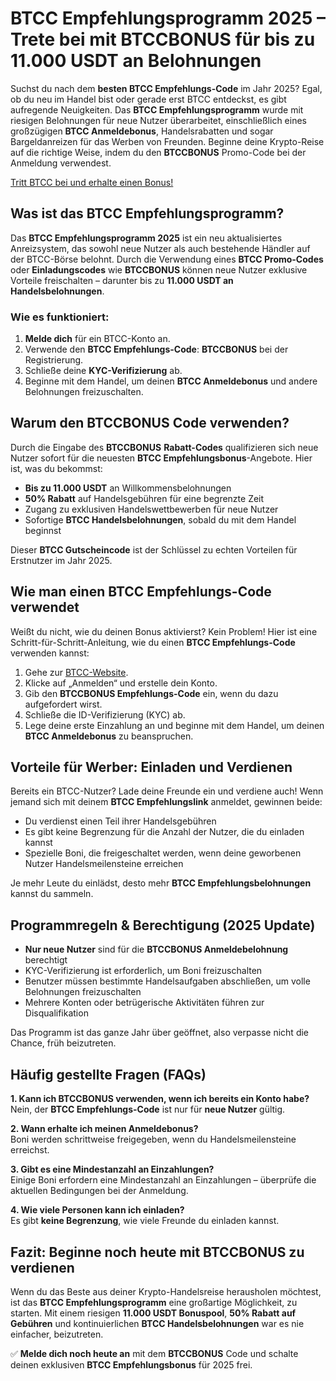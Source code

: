 <h1>BTCC Empfehlungsprogramm 2025 – Trete bei mit BTCCBONUS für bis zu 11.000 USDT an Belohnungen</h1>
</header>

<section>
  <p>Suchst du nach dem <strong>besten BTCC Empfehlungs-Code</strong> im Jahr 2025? Egal, ob du neu im Handel bist oder gerade erst BTCC entdeckst, es gibt aufregende Neuigkeiten. Das <strong>BTCC Empfehlungsprogramm</strong> wurde mit riesigen Belohnungen für neue Nutzer überarbeitet, einschließlich eines großzügigen <strong>BTCC Anmeldebonus</strong>, Handelsrabatten und sogar Bargeldanreizen für das Werben von Freunden. Beginne deine Krypto-Reise auf die richtige Weise, indem du den <strong>BTCCBONUS</strong> Promo-Code bei der Anmeldung verwendest.</p>
</section>
<a href="https://partner.btcc.com/us/c/BTCCBONUS/9303" target="_blank">Tritt BTCC bei und erhalte einen Bonus!</a>

<section>
  <h2>Was ist das BTCC Empfehlungsprogramm?</h2>
  <p>Das <strong>BTCC Empfehlungsprogramm 2025</strong> ist ein neu aktualisiertes Anreizsystem, das sowohl neue Nutzer als auch bestehende Händler auf der BTCC-Börse belohnt. Durch die Verwendung eines <strong>BTCC Promo-Codes</strong> oder <strong>Einladungscodes</strong> wie <strong>BTCCBONUS</strong> können neue Nutzer exklusive Vorteile freischalten – darunter bis zu <strong>11.000 USDT an Handelsbelohnungen</strong>.</p>

  <h3>Wie es funktioniert:</h3>
  <ol>
      <li><strong>Melde dich</strong> für ein BTCC-Konto an.</li>
      <li>Verwende den <strong>BTCC Empfehlungs-Code</strong>: <strong>BTCCBONUS</strong> bei der Registrierung.</li>
      <li>Schließe deine <strong>KYC-Verifizierung</strong> ab.</li>
      <li>Beginne mit dem Handel, um deinen <strong>BTCC Anmeldebonus</strong> und andere Belohnungen freizuschalten.</li>
    </ol>
</section>

<section>
  <h2>Warum den BTCCBONUS Code verwenden?</h2>
  <p>Durch die Eingabe des <strong>BTCCBONUS</strong> <strong>Rabatt-Codes</strong> qualifizieren sich neue Nutzer sofort für die neuesten <strong>BTCC Empfehlungsbonus</strong>-Angebote. Hier ist, was du bekommst:</p>
  <ul>
    <li><strong>Bis zu 11.000 USDT</strong> an Willkommensbelohnungen</li>
    <li><strong>50% Rabatt</strong> auf Handelsgebühren für eine begrenzte Zeit</li>
    <li>Zugang zu exklusiven Handelswettbewerben für neue Nutzer</li>
    <li>Sofortige <strong>BTCC Handelsbelohnungen</strong>, sobald du mit dem Handel beginnst</li>
  </ul>
  <p>Dieser <strong>BTCC Gutscheincode</strong> ist der Schlüssel zu echten Vorteilen für Erstnutzer im Jahr 2025.</p>
</section>

<section>
  <h2>Wie man einen BTCC Empfehlungs-Code verwendet</h2>
  <p>Weißt du nicht, wie du deinen Bonus aktivierst? Kein Problem! Hier ist eine Schritt-für-Schritt-Anleitung, wie du einen <strong>BTCC Empfehlungs-Code</strong> verwenden kannst:</p>
  <ol>
    <li>Gehe zur <a href="https://www.btcc.com" target="_blank" rel="noopener noreferrer">BTCC-Website</a>.</li>
    <li>Klicke auf „Anmelden“ und erstelle dein Konto.</li>
    <li>Gib den <strong>BTCCBONUS Empfehlungs-Code</strong> ein, wenn du dazu aufgefordert wirst.</li>
    <li>Schließe die ID-Verifizierung (KYC) ab.</li>
    <li>Lege deine erste Einzahlung an und beginne mit dem Handel, um deinen <strong>BTCC Anmeldebonus</strong> zu beanspruchen.</li>
  </ol>
</section>

<section>
  <h2>Vorteile für Werber: Einladen und Verdienen</h2>
  <p>Bereits ein BTCC-Nutzer? Lade deine Freunde ein und verdiene auch! Wenn jemand sich mit deinem <strong>BTCC Empfehlungslink</strong> anmeldet, gewinnen beide:</p>
  <ul>
    <li>Du verdienst einen Teil ihrer Handelsgebühren</li>
    <li>Es gibt keine Begrenzung für die Anzahl der Nutzer, die du einladen kannst</li>
    <li>Spezielle Boni, die freigeschaltet werden, wenn deine geworbenen Nutzer Handelsmeilensteine erreichen</li>
  </ul>
  <p>Je mehr Leute du einlädst, desto mehr <strong>BTCC Empfehlungsbelohnungen</strong> kannst du sammeln.</p>
</section>

<section>
  <h2>Programmregeln & Berechtigung (2025 Update)</h2>
  <ul>
    <li><strong>Nur neue Nutzer</strong> sind für die <strong>BTCCBONUS Anmeldebelohnung</strong> berechtigt</li>
    <li>KYC-Verifizierung ist erforderlich, um Boni freizuschalten</li>
    <li>Benutzer müssen bestimmte Handelsaufgaben abschließen, um volle Belohnungen freizuschalten</li>
    <li>Mehrere Konten oder betrügerische Aktivitäten führen zur Disqualifikation</li>
  </ul>
  <p>Das Programm ist das ganze Jahr über geöffnet, also verpasse nicht die Chance, früh beizutreten.</p>
</section>

<section>
  <h2>Häufig gestellte Fragen (FAQs)</h2>
  <p><strong>1. Kann ich BTCCBONUS verwenden, wenn ich bereits ein Konto habe?</strong><br>
  Nein, der <strong>BTCC Empfehlungs-Code</strong> ist nur für <strong>neue Nutzer</strong> gültig.</p>
<p><strong>2. Wann erhalte ich meinen Anmeldebonus?</strong><br>
  Boni werden schrittweise freigegeben, wenn du Handelsmeilensteine erreichst.</p>

<p><strong>3. Gibt es eine Mindestanzahl an Einzahlungen?</strong><br>
    Einige Boni erfordern eine Mindestanzahl an Einzahlungen – überprüfe die aktuellen Bedingungen bei der Anmeldung.</p>

<p><strong>4. Wie viele Personen kann ich einladen?</strong><br>
    Es gibt <strong>keine Begrenzung</strong>, wie viele Freunde du einladen kannst.</p>
</section>

<section>
  <h2>Fazit: Beginne noch heute mit BTCCBONUS zu verdienen</h2>
  <p>Wenn du das Beste aus deiner Krypto-Handelsreise herausholen möchtest, ist das <strong>BTCC Empfehlungsprogramm</strong> eine großartige Möglichkeit, zu starten. Mit einem riesigen <strong>11.000 USDT Bonuspool</strong>, <strong>50% Rabatt auf Gebühren</strong> und kontinuierlichen <strong>BTCC Handelsbelohnungen</strong> war es nie einfacher, beizutreten.</p>
  <p>✅ <strong>Melde dich noch heute an</strong> mit dem <strong>BTCCBONUS</strong> Code und schalte deinen exklusiven <strong>BTCC Empfehlungsbonus</strong> für 2025 frei.</p>
</section>
</body>
</html>
